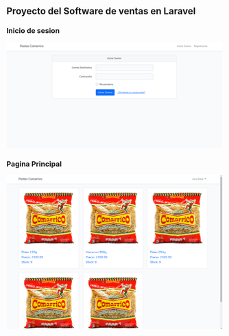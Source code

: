 ## Proyecto del Software de ventas en Laravel


### Inicio de sesion

<img src="/img/inicio_de_sesion.png" alt="Incio de sesion">

### Pagina Principal

<img src="/img/pagina_principal.png" alt="Pagina Principal">

